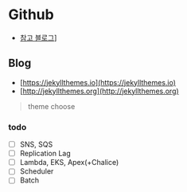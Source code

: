 # Github
- [참고 블로그](https://ahnslab.com/21-how-to-start-github-blog/)]

## Blog
- [https://jekyllthemes.io](https://jekyllthemes.io)
- [http://jekyllthemes.org](http://jekyllthemes.org)
> theme choose

### todo
- [ ] SNS, SQS
- [ ] Replication Lag
- [ ] Lambda, EKS, Apex(+Chalice)
- [ ] Scheduler
- [ ] Batch